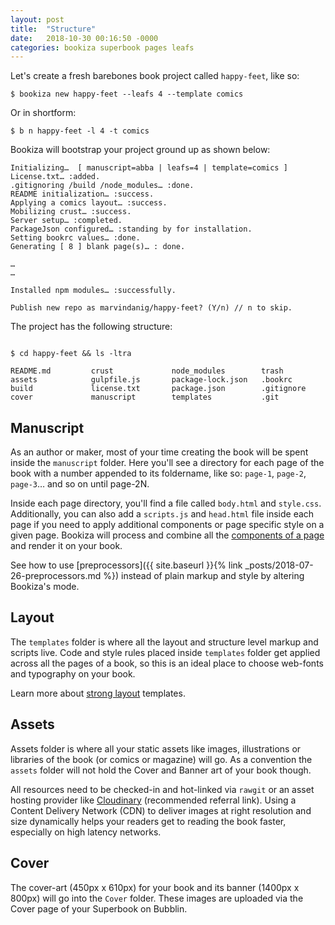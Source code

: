 ```yaml
---
layout: post
title:  "Structure"
date:   2018-10-30 00:16:50 -0000
categories: bookiza superbook pages leafs
---
```

Let's create a fresh barebones book project called `happy-feet`, like so:


```
$ bookiza new happy-feet --leafs 4 --template comics
```

Or in shortform: 

```
$ b n happy-feet -l 4 -t comics
```

Bookiza will bootstrap your project ground up as shown below:


```
Initializing…  [ manuscript=abba | leafs=4 | template=comics ]
License.txt… :added.
.gitignoring /build /node_modules… :done.
README initialization… :success.
Applying a comics layout… :success.
Mobilizing crust… :success.
Server setup… :completed.
PackageJson configured… :standing by for installation.
Setting bookrc values… :done.
Generating [ 8 ] blank page(s)… : done.

…
…

Installed npm modules… :successfully.

Publish new repo as marvindanig/happy-feet? (Y/n) // n to skip.

```

The project has the following structure:

```

$ cd happy-feet && ls -ltra

README.md         crust             node_modules        trash
assets            gulpfile.js       package-lock.json   .bookrc
build             license.txt       package.json        .gitignore
cover             manuscript        templates           .git

```

## Manuscript
As an author or maker, most of your time creating the book will be spent inside the `manuscript` folder. Here you'll see a directory for each page of the book with a number appended to its foldername, like so: `page-1`, `page-2`, `page-3`… and so on until page-2N. 

Inside each page directory, you'll find a file called `body.html` and `style.css`. Additionally, you can also add a `scripts.js` and `head.html` file inside each page if you need to apply additional components or page specific style on a given page. Bookiza will process and combine all the [components of a page](https://bubblin.io/docs/structure.html) and render it on your book.   

See how to use [preprocessors]({{ site.baseurl }}{% link _posts/2018-07-26-preprocessors.md %}) instead of plain markup and style by altering Bookiza's mode.



## Layout
The `templates` folder is where all the layout and structure level markup and scripts live. Code and style rules placed inside `templates` folder get applied across all the pages of a book, so this is an ideal place to choose web-fonts and typography on your book.

Learn more about [strong layout](https://bubblin.io/docs/layouts) templates.

## Assets

Assets folder is where all your static assets like images, illustrations or libraries of the book (or comics or magazine) will go. As a convention the `assets` folder will not hold the Cover and Banner art of your book though. 

All resources need to be checked-in and hot-linked via `rawgit` or an asset hosting provider like [Cloudinary](https://cloudinary.com/invites/lpov9zyyucivvxsnalc5/ol3vwq9ouquwqhg5etjd) (recommended referral link). Using a Content Delivery Network (CDN) to deliver images at right resolution and size dynamically helps your readers get to reading the book faster, especially on high latency networks.


## Cover

The cover-art (450px x 610px) for your book and its banner (1400px x 800px) will go into the `Cover` folder. These images are uploaded via the Cover page of your Superbook on Bubblin.




